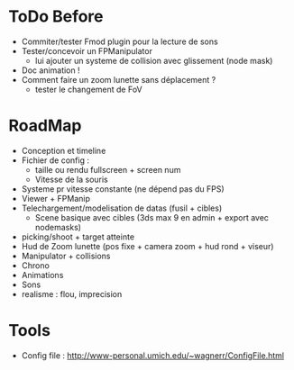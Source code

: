 # ToDo Before #

  * Commiter/tester Fmod plugin pour la lecture de sons
  * Tester/concevoir un FPManipulator
    * lui ajouter un systeme de collision avec glissement (node mask)
  * Doc animation !
  * Comment faire un zoom lunette sans déplacement ?
    * tester le changement de FoV

# RoadMap #

  * Conception et timeline
  * Fichier de config :
    * taille ou rendu fullscreen + screen num
    * Vitesse de la souris
  * Systeme pr vitesse constante (ne dépend pas du FPS)
  * Viewer + FPManip
  * Telechargement/modelisation de datas (fusil + cibles)
    * Scene basique avec cibles (3ds max 9 en admin + export avec nodemasks)
  * picking/shoot + target atteinte
  * Hud de Zoom lunette (pos fixe + camera zoom + hud rond + viseur)
  * Manipulator + collisions
  * Chrono
  * Animations
  * Sons
  * realisme : flou, imprecision

# Tools #
  * Config file : http://www-personal.umich.edu/~wagnerr/ConfigFile.html